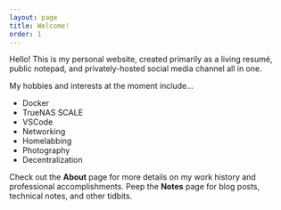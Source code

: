 ```yaml
---
layout: page
title: Welcome!
order: 1
---
```

Hello! This is my personal website, created primarily as a living resumé, public notepad, and privately-hosted social media channel all in one.

My hobbies and interests at the moment include...
- Docker
- TrueNAS SCALE
- VSCode
- Networking
- Homelabbing
- Photography
- Decentralization

Check out the __About__ page for more details on my work history and professional accomplishments. Peep the __Notes__ page for blog posts, technical notes, and other tidbits.